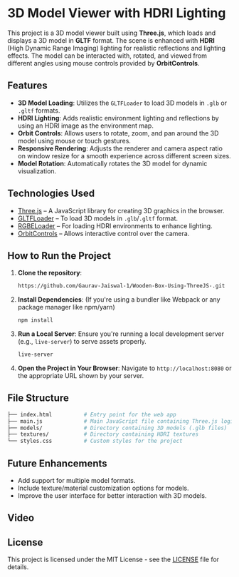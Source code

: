 
# 3D Model Viewer with HDRI Lighting

This project is a 3D model viewer built using **Three.js**, which loads and displays a 3D model in **GLTF** format. The scene is enhanced with **HDRI** (High Dynamic Range Imaging) lighting for realistic reflections and lighting effects. The model can be interacted with, rotated, and viewed from different angles using mouse controls provided by **OrbitControls**.

## Features

- **3D Model Loading**: Utilizes the `GLTFLoader` to load 3D models in `.glb` or `.gltf` formats.
- **HDRI Lighting**: Adds realistic environment lighting and reflections by using an HDRI image as the environment map.
- **Orbit Controls**: Allows users to rotate, zoom, and pan around the 3D model using mouse or touch gestures.
- **Responsive Rendering**: Adjusts the renderer and camera aspect ratio on window resize for a smooth experience across different screen sizes.
- **Model Rotation**: Automatically rotates the 3D model for dynamic visualization.

## Technologies Used

- [Three.js](https://threejs.org/) – A JavaScript library for creating 3D graphics in the browser.
- [GLTFLoader](https://threejs.org/docs/#examples/en/loaders/GLTFLoader) – To load 3D models in `.glb`/`.gltf` format.
- [RGBELoader](https://threejs.org/docs/#examples/en/loaders/RGBELoader) – For loading HDRI environments to enhance lighting.
- [OrbitControls](https://threejs.org/docs/#examples/en/controls/OrbitControls) – Allows interactive control over the camera.
  
## How to Run the Project

1. **Clone the repository**:
    ```bash
    https://github.com/Gaurav-Jaiswal-1/Wooden-Box-Using-ThreeJS-.git
    ```

2. **Install Dependencies**: (If you're using a bundler like Webpack or any package manager like npm/yarn)
    ```bash
    npm install
    ```

3. **Run a Local Server**: Ensure you're running a local development server (e.g., `live-server`) to serve assets properly.
    ```bash
    live-server
    ```

4. **Open the Project in Your Browser**:
    Navigate to `http://localhost:8080` or the appropriate URL shown by your server.

## File Structure

```bash
├── index.html          # Entry point for the web app
├── main.js             # Main JavaScript file containing Three.js logic
├── models/             # Directory containing 3D models (.glb files)
├── textures/           # Directory containing HDRI textures
└── styles.css          # Custom styles for the project
```

## Future Enhancements

- Add support for multiple model formats.
- Include texture/material customization options for models.
- Improve the user interface for better interaction with 3D models.

## Video



## License

This project is licensed under the MIT License - see the [LICENSE](LICENSE) file for details.
